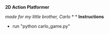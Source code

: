 **2D Action Platformer**

 *made for my little brother, Carlo*
*
*
 **Instructions**
 - run "python carlo_game.py"
